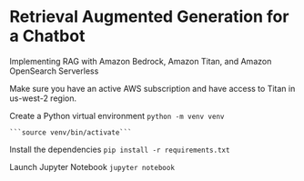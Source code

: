 # Retrieval Augmented Generation for a Chatbot
Implementing RAG with Amazon Bedrock, Amazon Titan, and Amazon OpenSearch Serverless

Make sure you have an active AWS subscription and have access to Titan in us-west-2 region.

Create a Python virtual environment
	```python -m venv venv```
	
	```source venv/bin/activate```

Install the dependencies
	```pip install -r requirements.txt```

Launch Jupyter Notebook
	```jupyter notebook```	
